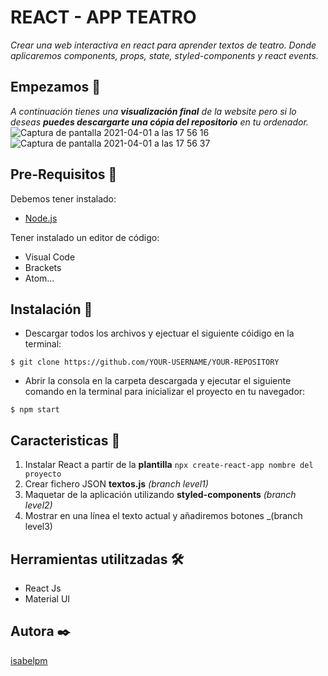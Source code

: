 # REACT - APP TEATRO

_Crear una web interactiva en react para aprender textos de teatro. Donde aplicaremos components, props, state, styled-components y react events._

## Empezamos 🚀

_A continuación tienes una **visualización final** de la website pero si lo deseas **puedes descargarte una cópia del repositorio** en tu ordenador._
![Captura de pantalla 2021-04-01 a las 17 56 16](https://user-images.githubusercontent.com/67895734/113321215-aa8d9800-9313-11eb-8692-a0204098c420.png)
![Captura de pantalla 2021-04-01 a las 17 56 37](https://user-images.githubusercontent.com/67895734/113321227-aceff200-9313-11eb-93fc-098268a1f3d9.png)


## Pre-Requisitos 🔧

Debemos tener instalado:

* [Node.js](https://nodejs.org/en/download/)

Tener instalado un editor de código:

* Visual Code
* Brackets
* Atom...


## Instalación 🔧

* Descargar todos los archivos y ejectuar el siguiente cóidigo en la terminal:

```
$ git clone https://github.com/YOUR-USERNAME/YOUR-REPOSITORY
```

* Abrir la consola en la carpeta descargada y ejecutar el siguiente comando en la terminal para inicializar el proyecto en tu navegador:

```
$ npm start
```

## Caracteristicas 🔧

1. Instalar React a partir de la **plantilla** ```npx create-react-app nombre del proyecto```
2. Crear fichero JSON **textos.js** _(branch level1)_
3. Maquetar de la aplicación utilizando **styled-components** _(branch level2)_
4. Mostrar en una línea el texto actual y añadiremos botones _(branch level3)


## Herramientas utilitzadas 🛠️

* React Js
* Material UI


## Autora ✒️

[isabelpm](https://github.com/isabelpm)

